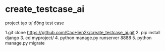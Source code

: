 # create_testcase_ai
project tạo tự động test case

1.git clone https://github.com/CaoHien2k/create_testcase_ai.git
2. pip install django
3. cd myproject/
4. python manage.py runserver 8888
5. python manage.py migrate

